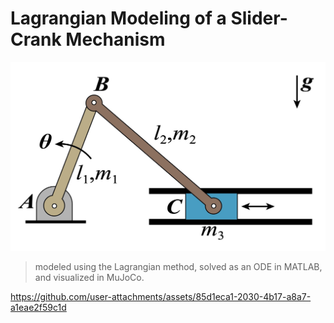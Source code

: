 # Lagrangian Modeling of a Slider-Crank Mechanism

![definition](definition.jpg)

> modeled using the Lagrangian method, solved as an ODE in MATLAB, and visualized in MuJoCo.

https://github.com/user-attachments/assets/85d1eca1-2030-4b17-a8a7-a1eae2f59c1d